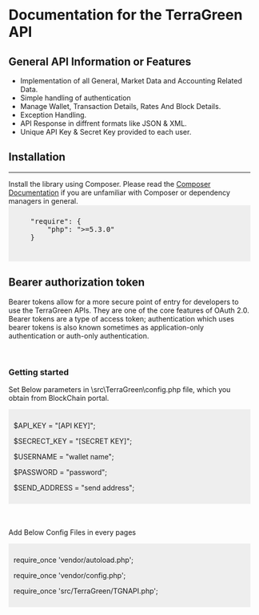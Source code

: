 <div style="padding:10px;">
			<h1>Documentation for the TerraGreen API</h1>
			<h2>General API Information or Features</h2>
			<ul>
				<li>Implementation of all General, Market Data and Accounting Related Data.</li>
				<li>Simple handling of authentication</li>
				<li>Manage Wallet, Transaction Details, Rates And Block Details.</li>
				<li>Exception Handling.</li>
				<li>API Response in diffrent formats like JSON & XML.</li>
				<li>Unique API Key & Secret Key provided to each user.</li>
			</ul>
			<h2>Installation</h2>
			<hr/>
			Install the library using Composer. Please read the <a href="https://getcomposer.org/doc/01-basic-usage.md" rel="nofollow">Composer Documentation</a> if you are unfamiliar with Composer or dependency managers in general.
			<div style="background-color: #eee;padding: 10px;"><pre>
	"require": {
        "php": ">=5.3.0"
    }
    </pre>
</div>
<h2>Bearer authorization token</h2>
<p>Bearer tokens allow for a more secure point of entry for developers to use the TerraGreen APIs. They are one of the core features of OAuth 2.0. Bearer tokens are a type of access token; authentication which uses bearer tokens is also known sometimes as application-only authentication or auth-only authentication.</p>
<br/>
<h3>Getting started</h3>
<p>Set Below parameters in \src\TerraGreen\config.php file, which you obtain from BlockChain portal.</p>
<div style="background-color: #eee;padding: 10px;">
	<p>$API_KEY = "[API KEY]";</p>
	<p>$SECRECT_KEY = "[SECRET KEY]";</p>
	<p>$USERNAME = "wallet name";</p>
	<p>$PASSWORD = "password";</p>
	<p>$SEND_ADDRESS  = "send address";</p>
</div>
<br/><br/>
<p>Add Below Config Files in every pages</p>
<div style="background-color: #eee;padding: 10px;">
	<p>require_once 'vendor/autoload.php';</p>
	<p>require_once 'vendor/config.php';</p>
	<p>require_once 'src/TerraGreen/TGNAPI.php';</p>
</div>
